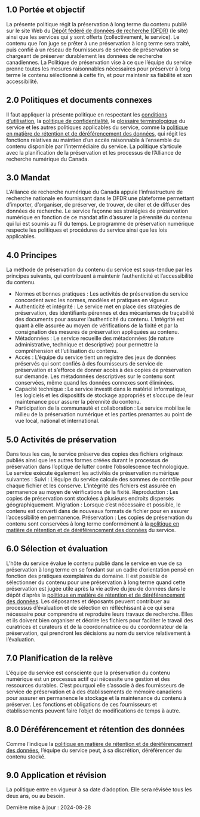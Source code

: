 
## 1.0 Portée et objectif

La présente politique régit la préservation à long terme du contenu publié sur le site Web du [Dépôt fédéré de données de recherche (DFDR)](https://www.frdr-dfdr.ca) (le site) ainsi que les services qui y sont offerts (collectivement, le service). Le contenu que l’on juge se prêter à une préservation à long terme sera traité, puis confié à un réseau de fournisseurs de service de préservation se chargeant de préserver durablement les données de recherche canadiennes. 
La Politique de préservation vise à ce que l’équipe du service prenne toutes les mesures raisonnables nécessaires pour préserver à long terme le contenu sélectionné à cette fin, et pour maintenir sa fiabilité et son accessibilité.

## 2.0 Politiques et documents connexes

Il faut appliquer la présente politique en respectant les [conditions d’utilisation](/policies/fr/conditions_d'utilisation/), la [politique de confidentialité](/policies/fr/confidentialité/), le [glossaire terminologique](/policies/fr/glossaire/) du service et les autres politiques applicables du service, comme la [politique en matière de rétention et de déréférencement des données](/policies/fr/rétention_des_données/), qui régit les fonctions relatives au maintien d’un accès raisonnable à l’ensemble du contenu disponible par l’intermédiaire du service. La politique s’articule avec la planification de la préservation et les processus de l’Alliance de recherche numérique du Canada.

## 3.0 Mandat

L’Alliance de recherche numérique du Canada appuie l’infrastructure de recherche nationale en fournissant dans le DFDR une plateforme permettant d’importer, d’organiser, de préserver, de trouver, de citer et de diffuser des données de recherche. Le service façonne ses stratégies de préservation numérique en fonction de ce mandat afin d’assurer la pérennité du contenu qui lui est soumis au fil du temps. Le programme de préservation numérique respecte les politiques et procédures du service ainsi que les lois applicables.

## 4.0 Principes
La méthode de préservation du contenu du service est sous-tendue par les principes suivants, qui contribuent à maintenir l’authenticité et l’accessibilité du contenu.

* Normes et bonnes pratiques : Les activités de préservation du service concordent avec les normes, modèles et pratiques en vigueur.
* Authenticité et intégrité : Le service met en place des stratégies de préservation, des identifiants pérennes et des mécanismes de traçabilité des documents pour assurer l’authenticité du contenu. L’intégrité est quant à elle assurée au moyen de vérifications de la fixité et par la consignation des mesures de préservation appliquées au contenu.
* Métadonnées : Le service recueille des métadonnées (de nature administrative, technique et descriptive) pour permettre la compréhension et l’utilisation du contenu.
* Accès : L’équipe du service tient un registre des jeux de données préservés qui sont confiés à des fournisseurs de service de préservation et s’efforce de donner accès à des copies de préservation sur demande. Les métadonnées descriptives sur le contenu sont conservées, même quand les données connexes sont éliminées.
* Capacité technique : Le service investit dans le matériel informatique, les logiciels et les dispositifs de stockage appropriés et s’occupe de leur maintenance pour assurer la pérennité du contenu.
* Participation de la communauté et collaboration : Le service mobilise le milieu de la préservation numérique et les parties prenantes au point de vue local, national et international.

## 5.0 Activités de préservation

Dans tous les cas, le service préserve des copies des fichiers originaux publiés ainsi que les autres formes créées durant le processus de préservation dans l’optique de lutter contre l’obsolescence technologique. Le service exécute également les activités de préservation numérique suivantes :
Suivi : L’équipe du service calcule des sommes de contrôle pour chaque fichier et les conserve. L’intégrité des fichiers est assurée en permanence au moyen de vérifications de la fixité.
Reproduction : Les copies de préservation sont stockées à plusieurs endroits dispersés géographiquement.
Migration : Lorsque c’est nécessaire et possible, le contenu est converti dans de nouveaux formats de fichier pour en assurer l’accessibilité en permanence.
Préservation : Les copies de préservation du contenu sont conservées à long terme conformément à la [politique en matière de rétention et de déréférencement des données](/policies/fr/rétention_des_données/) du service. 

## 6.0 Sélection et évaluation

L’hôte du service évalue le contenu publié dans le service en vue de sa préservation à long terme en se fondant sur un cadre d’orientation pensé en fonction des pratiques exemplaires du domaine. Il est possible de sélectionner du contenu pour une préservation à long terme quand cette préservation est jugée utile après la vie active du jeu de données dans le dépôt d’après la [politique en matière de rétention et de déréférencement des données](/policies/fr/rétention_des_données/).
Les déposantes et déposants peuvent contribuer au processus d’évaluation et de sélection en réfléchissant à ce qui sera nécessaire pour comprendre et reproduire leurs travaux de recherche. Elles et ils doivent bien organiser et décrire les fichiers pour faciliter le travail des curatrices et curateurs et de la coordonnatrice ou du coordonnateur de la préservation, qui prendront les décisions au nom du service relativement à l’évaluation.

## 7.0 Planification de la relève

L’équipe du service est consciente que la préservation du contenu numérique est un processus actif qui nécessite une gestion et des ressources durables. C’est pourquoi elle s’associe à des fournisseurs de service de préservation et à des établissements de mémoire canadiens pour assurer en permanence le stockage et la maintenance du contenu à préserver.
Les fonctions et obligations de ces fournisseurs et établissements peuvent faire l’objet de modifications de temps à autre.

## 8.0 Déréférencement et rétention des données

Comme l’indique la [politique en matière de rétention et de déréférencement des données](/policies/fr/rétention_des_données/), l’équipe du service peut, à sa discrétion, déréférencer du contenu stocké.

## 9.0 Application et révision

La politique entre en vigueur à sa date d’adoption. Elle sera révisée tous les deux ans, ou au besoin.

Dernière mise à jour : 2024-08-28
